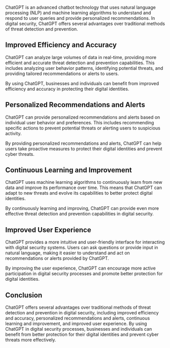 

ChatGPT is an advanced chatbot technology that uses natural language processing (NLP) and machine learning algorithms to understand and respond to user queries and provide personalized recommendations. In digital security, ChatGPT offers several advantages over traditional methods of threat detection and prevention.

Improved Efficiency and Accuracy
--------------------------------

ChatGPT can analyze large volumes of data in real-time, providing more efficient and accurate threat detection and prevention capabilities. This includes analyzing user behavior patterns, identifying potential threats, and providing tailored recommendations or alerts to users.

By using ChatGPT, businesses and individuals can benefit from improved efficiency and accuracy in protecting their digital identities.

Personalized Recommendations and Alerts
---------------------------------------

ChatGPT can provide personalized recommendations and alerts based on individual user behavior and preferences. This includes recommending specific actions to prevent potential threats or alerting users to suspicious activity.

By providing personalized recommendations and alerts, ChatGPT can help users take proactive measures to protect their digital identities and prevent cyber threats.

Continuous Learning and Improvement
-----------------------------------

ChatGPT uses machine learning algorithms to continuously learn from new data and improve its performance over time. This means that ChatGPT can adapt to new threats and evolve its capabilities to better protect digital identities.

By continuously learning and improving, ChatGPT can provide even more effective threat detection and prevention capabilities in digital security.

Improved User Experience
------------------------

ChatGPT provides a more intuitive and user-friendly interface for interacting with digital security systems. Users can ask questions or provide input in natural language, making it easier to understand and act on recommendations or alerts provided by ChatGPT.

By improving the user experience, ChatGPT can encourage more active participation in digital security processes and promote better protection for digital identities.

Conclusion
----------

ChatGPT offers several advantages over traditional methods of threat detection and prevention in digital security, including improved efficiency and accuracy, personalized recommendations and alerts, continuous learning and improvement, and improved user experience. By using ChatGPT in digital security processes, businesses and individuals can benefit from better protection for their digital identities and prevent cyber threats more effectively.
